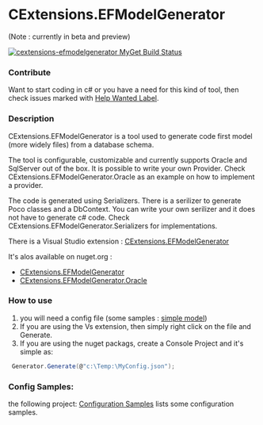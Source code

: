 # CExtensions.EFModelGenerator    

(Note : currently in beta and preview)

[![cextensions-efmodelgenerator MyGet Build Status](https://www.myget.org/BuildSource/Badge/cextensions-efmodelgenerator?identifier=a699acc9-c13f-462c-8526-3050bbceda1c)](https://www.myget.org/)

### Contribute
Want to start coding in c# or you have a need for this kind of tool, then check issues marked with [Help Wanted Label](https://github.com/CedricDumont/CExtensions-EFModelGenerator/labels/help%20wanted).

### Description 

CExtensions.EFModelGenerator is a tool used to generate code first model (more widely files) from a database schema.

The tool is configurable, customizable and currently supports Oracle and SqlServer out of the box. It is possible to write your own Provider. Check CExtensions.EFModelGenerator.Oracle as an example on how to implement a provider.

The code is generated using Serializers. There is a serilizer to generate Poco classes and a DbContext. You can write your own serilizer and it does not have to generate c# code. Check CExtensions.EFModelGenerator.Serializers for implementations.

There is a Visual Studio extension : [CExtensions.EFModelGenerator](https://visualstudiogallery.msdn.microsoft.com/ffe41640-7dfa-45c6-b398-ed73709c6170)

It's alos available on nuget.org : 
 - [CExtensions.EFModelGenerator](https://www.nuget.org/packages/CExtensions.EFModelGenerator)
 - [CExtensions.EFModelGenerator.Oracle](https://www.nuget.org/packages/CExtensions.EFModelGenerator.Oracle)

### How to use

1. you will need a config file (some samples : [simple model](https://github.com/CedricDumont/CExtensions-EFModelGenerator/blob/master/src/Sample/SimpleSample/Models.json))
2. If you are using the Vs extension, then simply right click on the file and Generate.
3. If you are using the nuget packags, create a Console Project and it's simple as:
```csharp
 Generator.Generate(@"c:\Temp:\MyConfig.json");
```
 
### Config Samples:

the following project:  [Configuration Samples](https://github.com/CedricDumont/CExtensions-EFModelGenerator/tree/master/src/Sample/SimpleSample) lists some configuration samples.

